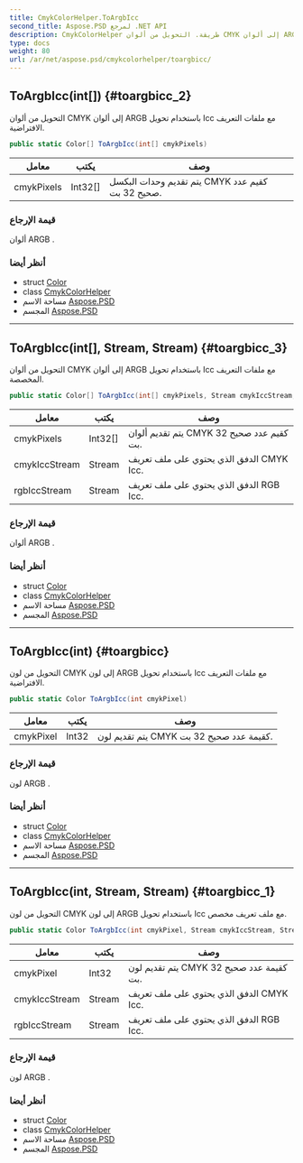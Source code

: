 ```yaml
---
title: CmykColorHelper.ToArgbIcc
second_title: Aspose.PSD لمرجع .NET API
description: CmykColorHelper طريقة. التحويل من ألوان CMYK إلى ألوان ARGB باستخدام تحويل Icc مع ملفات التعريف الافتراضية.
type: docs
weight: 80
url: /ar/net/aspose.psd/cmykcolorhelper/toargbicc/
---
```

## ToArgbIcc(int[]) {#toargbicc_2}

التحويل من ألوان CMYK إلى ألوان ARGB باستخدام تحويل Icc مع ملفات التعريف الافتراضية.

```csharp
public static Color[] ToArgbIcc(int[] cmykPixels)
```

| معامل | يكتب | وصف |
| --- | --- | --- |
| cmykPixels | Int32[] | يتم تقديم وحدات البكسل CMYK كقيم عدد صحيح 32 بت. |

### قيمة الإرجاع

ألوان ARGB .

### أنظر أيضا

* struct [Color](../../color/)
* class [CmykColorHelper](../)
* مساحة الاسم [Aspose.PSD](../../cmykcolorhelper/)
* المجسم [Aspose.PSD](../../../)

---

## ToArgbIcc(int[], Stream, Stream) {#toargbicc_3}

التحويل من ألوان CMYK إلى ألوان ARGB باستخدام تحويل Icc مع ملفات التعريف المخصصة.

```csharp
public static Color[] ToArgbIcc(int[] cmykPixels, Stream cmykIccStream, Stream rgbIccStream)
```

| معامل | يكتب | وصف |
| --- | --- | --- |
| cmykPixels | Int32[] | يتم تقديم ألوان CMYK كقيم عدد صحيح 32 بت. |
| cmykIccStream | Stream | الدفق الذي يحتوي على ملف تعريف CMYK Icc. |
| rgbIccStream | Stream | الدفق الذي يحتوي على ملف تعريف RGB Icc. |

### قيمة الإرجاع

ألوان ARGB .

### أنظر أيضا

* struct [Color](../../color/)
* class [CmykColorHelper](../)
* مساحة الاسم [Aspose.PSD](../../cmykcolorhelper/)
* المجسم [Aspose.PSD](../../../)

---

## ToArgbIcc(int) {#toargbicc}

التحويل من لون CMYK إلى لون ARGB باستخدام تحويل Icc مع ملفات التعريف الافتراضية.

```csharp
public static Color ToArgbIcc(int cmykPixel)
```

| معامل | يكتب | وصف |
| --- | --- | --- |
| cmykPixel | Int32 | يتم تقديم لون CMYK كقيمة عدد صحيح 32 بت. |

### قيمة الإرجاع

لون ARGB .

### أنظر أيضا

* struct [Color](../../color/)
* class [CmykColorHelper](../)
* مساحة الاسم [Aspose.PSD](../../cmykcolorhelper/)
* المجسم [Aspose.PSD](../../../)

---

## ToArgbIcc(int, Stream, Stream) {#toargbicc_1}

التحويل من لون CMYK إلى لون ARGB باستخدام تحويل Icc مع ملف تعريف مخصص.

```csharp
public static Color ToArgbIcc(int cmykPixel, Stream cmykIccStream, Stream rgbIccStream)
```

| معامل | يكتب | وصف |
| --- | --- | --- |
| cmykPixel | Int32 | يتم تقديم لون CMYK كقيمة عدد صحيح 32 بت. |
| cmykIccStream | Stream | الدفق الذي يحتوي على ملف تعريف CMYK Icc. |
| rgbIccStream | Stream | الدفق الذي يحتوي على ملف تعريف RGB Icc. |

### قيمة الإرجاع

لون ARGB .

### أنظر أيضا

* struct [Color](../../color/)
* class [CmykColorHelper](../)
* مساحة الاسم [Aspose.PSD](../../cmykcolorhelper/)
* المجسم [Aspose.PSD](../../../)


